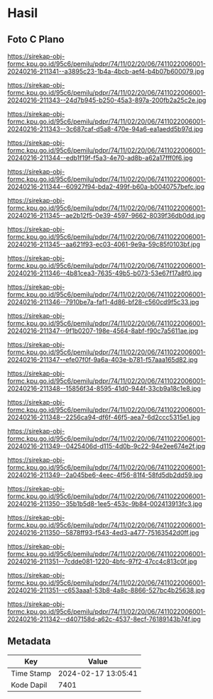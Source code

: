 # Hasil

## Foto C Plano

https://sirekap-obj-formc.kpu.go.id/95c6/pemilu/pdpr/74/11/02/20/06/7411022006001-20240216-211341--a3895c23-1b4a-4bcb-aef4-b4b07b600079.jpg

https://sirekap-obj-formc.kpu.go.id/95c6/pemilu/pdpr/74/11/02/20/06/7411022006001-20240216-211343--24d7b945-b250-45a3-897a-200fb2a25c2e.jpg

https://sirekap-obj-formc.kpu.go.id/95c6/pemilu/pdpr/74/11/02/20/06/7411022006001-20240216-211343--3c687caf-d5a8-470e-94a6-ea1aedd5b97d.jpg

https://sirekap-obj-formc.kpu.go.id/95c6/pemilu/pdpr/74/11/02/20/06/7411022006001-20240216-211344--edb1f19f-f5a3-4e70-ad8b-a62a17fff0f6.jpg

https://sirekap-obj-formc.kpu.go.id/95c6/pemilu/pdpr/74/11/02/20/06/7411022006001-20240216-211344--60927f94-bda2-499f-b60a-b0040757befc.jpg

https://sirekap-obj-formc.kpu.go.id/95c6/pemilu/pdpr/74/11/02/20/06/7411022006001-20240216-211345--ae2b12f5-0e39-4597-9662-8039f36db0dd.jpg

https://sirekap-obj-formc.kpu.go.id/95c6/pemilu/pdpr/74/11/02/20/06/7411022006001-20240216-211345--aa621f93-ec03-4061-9e9a-59c85f0103bf.jpg

https://sirekap-obj-formc.kpu.go.id/95c6/pemilu/pdpr/74/11/02/20/06/7411022006001-20240216-211346--4b81cea3-7635-49b5-b073-53e67f17a8f0.jpg

https://sirekap-obj-formc.kpu.go.id/95c6/pemilu/pdpr/74/11/02/20/06/7411022006001-20240216-211346--7910be7a-faf1-4d86-bf28-c560cd9f5c33.jpg

https://sirekap-obj-formc.kpu.go.id/95c6/pemilu/pdpr/74/11/02/20/06/7411022006001-20240216-211347--9f1b0207-198e-4564-8abf-f90c7a5611ae.jpg

https://sirekap-obj-formc.kpu.go.id/95c6/pemilu/pdpr/74/11/02/20/06/7411022006001-20240216-211347--efe07f0f-9a6a-403e-b781-f57aaa165d82.jpg

https://sirekap-obj-formc.kpu.go.id/95c6/pemilu/pdpr/74/11/02/20/06/7411022006001-20240216-211348--15856f34-8595-41d0-944f-33cb9a18c1e8.jpg

https://sirekap-obj-formc.kpu.go.id/95c6/pemilu/pdpr/74/11/02/20/06/7411022006001-20240216-211348--2256ca94-df6f-46f5-aea7-6d2ccc5315e1.jpg

https://sirekap-obj-formc.kpu.go.id/95c6/pemilu/pdpr/74/11/02/20/06/7411022006001-20240216-211349--0425406d-d115-4d0b-9c22-94e2ee674e2f.jpg

https://sirekap-obj-formc.kpu.go.id/95c6/pemilu/pdpr/74/11/02/20/06/7411022006001-20240216-211349--2a045be6-4eec-4f56-81f4-58fd5db2dd59.jpg

https://sirekap-obj-formc.kpu.go.id/95c6/pemilu/pdpr/74/11/02/20/06/7411022006001-20240216-211350--35b1b5d8-1ee5-453c-9b84-002413913fc3.jpg

https://sirekap-obj-formc.kpu.go.id/95c6/pemilu/pdpr/74/11/02/20/06/7411022006001-20240216-211350--5878ff93-f543-4ed3-a477-75163542d0ff.jpg

https://sirekap-obj-formc.kpu.go.id/95c6/pemilu/pdpr/74/11/02/20/06/7411022006001-20240216-211351--7cdde081-1220-4bfc-97f2-47cc4c813c0f.jpg

https://sirekap-obj-formc.kpu.go.id/95c6/pemilu/pdpr/74/11/02/20/06/7411022006001-20240216-211351--c653aaa1-53b8-4a8c-8866-527bc4b25638.jpg

https://sirekap-obj-formc.kpu.go.id/95c6/pemilu/pdpr/74/11/02/20/06/7411022006001-20240216-211342--d407158d-a62c-4537-8ecf-76189143b74f.jpg


## Metadata

| Key        | Value               |
| ---------- | ------------------- |
| Time Stamp | 2024-02-17 13:05:41 |
| Kode Dapil | 7401                |



